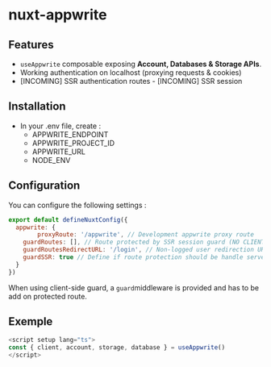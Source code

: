 # nuxt-appwrite

## Features
- ```useAppwrite``` composable exposing **Account, Databases & Storage APIs**.
- Working authentication on localhost (proxying requests & cookies)
- [INCOMING] SSR authentication routes
- [INCOMING] SSR session

## Installation
- In your .env file, create :
	- APPWRITE_ENDPOINT
	- APPWRITE_PROJECT_ID
	- APPWRITE_URL
	- NODE_ENV

## Configuration
You can configure the following settings :
```js
export default defineNuxtConfig({
  appwrite: {
		proxyRoute: '/appwrite', // Development appwrite proxy route
    guardRoutes: [], // Route protected by SSR session guard (NO CLIENT-SIDE)
    guardRoutesRedirectURL: '/login', // Non-logged user redirection URL
    guardSSR: true // Define if route protection should be handle server
  }
})
```

When using client-side guard, a ```guard```middleware is provided and has to be add on protected route.

## Exemple
```js
<script setup lang="ts">
const { client, account, storage, database } = useAppwrite()
</script>
```